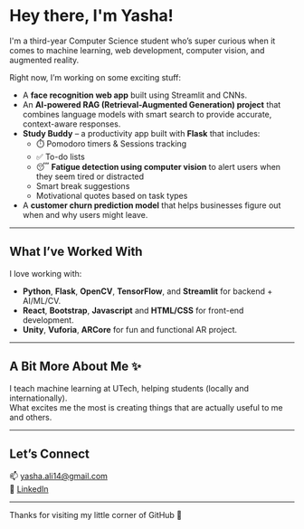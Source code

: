 # Hey there, I'm Yasha!

I'm a third-year Computer Science student who’s super curious when it comes to machine learning, web development, computer vision, and augmented reality.

Right now, I’m working on some exciting stuff:

- A **face recognition web app** built using Streamlit and CNNs.
- An **AI-powered RAG (Retrieval-Augmented Generation) project** that combines language models with smart search to provide accurate, context-aware responses.
- **Study Buddy** – a productivity app built with **Flask** that includes:
  - ⏱️ Pomodoro timers & Sessions tracking
  - ✅ To-do lists
  - 😴 **Fatigue detection using computer vision** to alert users when they seem tired or distracted
  - Smart break suggestions
  - Motivational quotes based on task types
- A **customer churn prediction model** that helps businesses figure out when and why users might leave.

---

## What I’ve Worked With

I love working with:
- **Python**, **Flask**, **OpenCV**, **TensorFlow**, and **Streamlit** for backend + AI/ML/CV.
- **React**, **Bootstrap**, **Javascript** and **HTML/CSS** for front-end development.
- **Unity**, **Vuforia**, **ARCore** for fun and functional AR project.
---

## A Bit More About Me ✨

I teach machine learning at UTech, helping students (locally and internationally).  
What excites me the most is creating things that are actually useful to me and others.

---

## Let’s Connect

📫 yasha.ali14@gmail.com  
💼 [LinkedIn](https://www.linkedin.com/in/yasha-ali-6295a7255/)  


---

Thanks for visiting my little corner of GitHub 🌸
